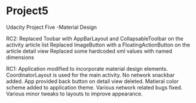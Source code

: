 # Project5
Udacity Project Five -Material Design

RC2:
Replaced Toobar with AppBarLayout and CollapsableToolbar on the activity article list
Replaced ImageButton with a FloatingActionButton on the article detail view
Replaced some hardcoded xml values with named dimensions 

RC1: 
Application modified to incorporate material design elements.
CoordinatorLayout is used for the main activity.
No network snackbar added.
App provided back button on detail view deleted.
Matieral color scheme added to application theme.
Various network related bugs fixed.
Various minor tweaks to layouts to improve appearance.

